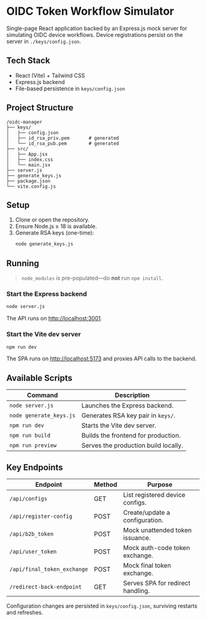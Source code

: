 # OIDC Token Workflow Simulator

Single-page React application backed by an Express.js mock server for simulating OIDC device workflows. Device registrations persist on the server in `./keys/config.json`.

## Tech Stack

- React (Vite) + Tailwind CSS
- Express.js backend
- File-based persistence in `keys/config.json`

## Project Structure

```
/oidc-manager
├── keys/
│   ├── config.json
│   ├── id_rsa_priv.pem       # generated
│   └── id_rsa_pub.pem        # generated
├── src/
│   ├── App.jsx
│   ├── index.css
│   └── main.jsx
├── server.js
├── generate_keys.js
├── package.json
└── vite.config.js
```

## Setup

1. Clone or open the repository.
2. Ensure Node.js ≥ 18 is available.
3. Generate RSA keys (one-time):
   ```bash
   node generate_keys.js
   ```

## Running

> `node_modules` is pre-populated—do **not** run `npm install`.

### Start the Express backend

```bash
node server.js
```

The API runs on [http://localhost:3001](http://localhost:3001).

### Start the Vite dev server

```bash
npm run dev
```

The SPA runs on [http://localhost:5173](http://localhost:5173) and proxies API calls to the backend.

## Available Scripts

| Command             | Description                          |
| ------------------- | ------------------------------------ |
| `node server.js`    | Launches the Express backend.        |
| `node generate_keys.js` | Generates RSA key pair in `keys/`. |
| `npm run dev`       | Starts the Vite dev server.          |
| `npm run build`     | Builds the frontend for production.  |
| `npm run preview`   | Serves the production build locally. |

## Key Endpoints

| Endpoint                    | Method | Purpose                          |
| --------------------------- | ------ | -------------------------------- |
| `/api/configs`              | GET    | List registered device configs.  |
| `/api/register-config`      | POST   | Create/update a configuration.   |
| `/api/b2b_token`            | POST   | Mock unattended token issuance.  |
| `/api/user_token`           | POST   | Mock auth-code token exchange.   |
| `/api/final_token_exchange` | POST   | Mock final token exchange.       |
| `/redirect-back-endpoint`   | GET    | Serves SPA for redirect handling.|

Configuration changes are persisted in `keys/config.json`, surviving restarts and refreshes.